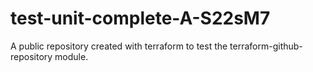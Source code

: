# test-unit-complete-A-S22sM7
A public repository created with terraform to test the terraform-github-repository module.

